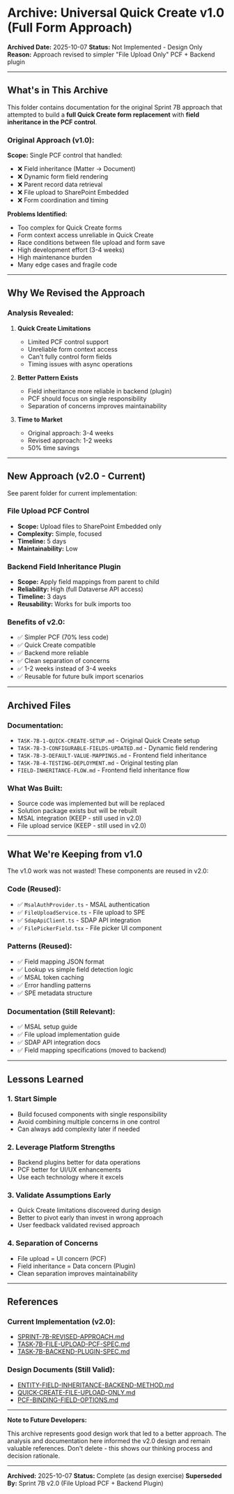 # Archive: Universal Quick Create v1.0 (Full Form Approach)

**Archived Date:** 2025-10-07
**Status:** Not Implemented - Design Only
**Reason:** Approach revised to simpler "File Upload Only" PCF + Backend plugin

---

## What's in This Archive

This folder contains documentation for the original Sprint 7B approach that attempted to build a **full Quick Create form replacement** with **field inheritance in the PCF control**.

### Original Approach (v1.0):

**Scope:** Single PCF control that handled:
- ❌ Field inheritance (Matter → Document)
- ❌ Dynamic form field rendering
- ❌ Parent record data retrieval
- ❌ File upload to SharePoint Embedded
- ❌ Form coordination and timing

**Problems Identified:**
- Too complex for Quick Create forms
- Form context access unreliable in Quick Create
- Race conditions between file upload and form save
- High development effort (3-4 weeks)
- High maintenance burden
- Many edge cases and fragile code

---

## Why We Revised the Approach

### Analysis Revealed:

1. **Quick Create Limitations**
   - Limited PCF control support
   - Unreliable form context access
   - Can't fully control form fields
   - Timing issues with async operations

2. **Better Pattern Exists**
   - Field inheritance more reliable in backend (plugin)
   - PCF should focus on single responsibility
   - Separation of concerns improves maintainability

3. **Time to Market**
   - Original approach: 3-4 weeks
   - Revised approach: 1-2 weeks
   - 50% time savings

---

## New Approach (v2.0 - Current)

See parent folder for current implementation:

### File Upload PCF Control
- **Scope:** Upload files to SharePoint Embedded only
- **Complexity:** Simple, focused
- **Timeline:** 5 days
- **Maintainability:** Low

### Backend Field Inheritance Plugin
- **Scope:** Apply field mappings from parent to child
- **Reliability:** High (full Dataverse API access)
- **Timeline:** 3 days
- **Reusability:** Works for bulk imports too

### Benefits of v2.0:
- ✅ Simpler PCF (70% less code)
- ✅ Quick Create compatible
- ✅ Backend more reliable
- ✅ Clean separation of concerns
- ✅ 1-2 weeks instead of 3-4 weeks
- ✅ Reusable for future bulk import scenarios

---

## Archived Files

### Documentation:
- `TASK-7B-1-QUICK-CREATE-SETUP.md` - Original Quick Create setup
- `TASK-7B-3-CONFIGURABLE-FIELDS-UPDATED.md` - Dynamic field rendering
- `TASK-7B-3-DEFAULT-VALUE-MAPPINGS.md` - Frontend field inheritance
- `TASK-7B-4-TESTING-DEPLOYMENT.md` - Original testing plan
- `FIELD-INHERITANCE-FLOW.md` - Frontend field inheritance flow

### What Was Built:
- Source code was implemented but will be replaced
- Solution package exists but will be rebuilt
- MSAL integration (KEEP - still used in v2.0)
- File upload service (KEEP - still used in v2.0)

---

## What We're Keeping from v1.0

The v1.0 work was not wasted! These components are reused in v2.0:

### Code (Reused):
- ✅ `MsalAuthProvider.ts` - MSAL authentication
- ✅ `FileUploadService.ts` - File upload to SPE
- ✅ `SdapApiClient.ts` - SDAP API integration
- ✅ `FilePickerField.tsx` - File picker UI component

### Patterns (Reused):
- ✅ Field mapping JSON format
- ✅ Lookup vs simple field detection logic
- ✅ MSAL token caching
- ✅ Error handling patterns
- ✅ SPE metadata structure

### Documentation (Still Relevant):
- ✅ MSAL setup guide
- ✅ File upload implementation guide
- ✅ SDAP API integration docs
- ✅ Field mapping specifications (moved to backend)

---

## Lessons Learned

### 1. Start Simple
- Build focused components with single responsibility
- Avoid combining multiple concerns in one control
- Can always add complexity later if needed

### 2. Leverage Platform Strengths
- Backend plugins better for data operations
- PCF better for UI/UX enhancements
- Use each technology where it excels

### 3. Validate Assumptions Early
- Quick Create limitations discovered during design
- Better to pivot early than invest in wrong approach
- User feedback validated revised approach

### 4. Separation of Concerns
- File upload = UI concern (PCF)
- Field inheritance = Data concern (Plugin)
- Clean separation improves maintainability

---

## References

### Current Implementation (v2.0):
- [SPRINT-7B-REVISED-APPROACH.md](../SPRINT-7B-REVISED-APPROACH.md)
- [TASK-7B-FILE-UPLOAD-PCF-SPEC.md](../TASK-7B-FILE-UPLOAD-PCF-SPEC.md)
- [TASK-7B-BACKEND-PLUGIN-SPEC.md](../TASK-7B-BACKEND-PLUGIN-SPEC.md)

### Design Documents (Still Valid):
- [ENTITY-FIELD-INHERITANCE-BACKEND-METHOD.md](../../../docs/ENTITY-FIELD-INHERITANCE-BACKEND-METHOD.md)
- [QUICK-CREATE-FILE-UPLOAD-ONLY.md](../../../docs/QUICK-CREATE-FILE-UPLOAD-ONLY.md)
- [PCF-BINDING-FIELD-OPTIONS.md](../../../docs/PCF-BINDING-FIELD-OPTIONS.md)

---

**Note to Future Developers:**

This archive represents good design work that led to a better approach. The analysis and documentation here informed the v2.0 design and remain valuable references. Don't delete - this shows our thinking process and decision rationale.

---

**Archived:** 2025-10-07
**Status:** Complete (as design exercise)
**Superseded By:** Sprint 7B v2.0 (File Upload PCF + Backend Plugin)
